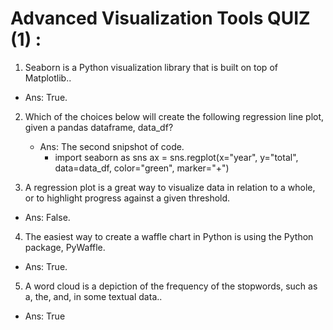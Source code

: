 # Advanced Visualization Tools QUIZ (1) :
 
1. Seaborn is a Python visualization library that is built on top of Matplotlib..

- Ans: True.

2. Which of the choices below will create the following regression line plot, given a pandas        dataframe, data_df?

    - Ans: The second snipshot of code.
        *   import seaborn as sns
            ax = sns.regplot(x="year", y="total", data=data_df, color="green", marker="+") 



3. A regression plot is a great way to visualize data in relation to a whole, or to highlight progress against a given threshold.

- Ans: False.

4. The easiest way to create a waffle chart in Python is using the Python package, PyWaffle.

- Ans: True.

5. A word cloud is a depiction of the frequency of the stopwords, such as a, the, and, in some      textual data..

- Ans: True